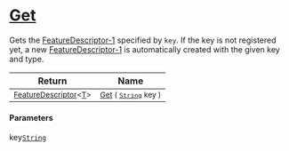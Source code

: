 # [Get](./FeatureDescriptor-100663419.md)

Gets the [FeatureDescriptor-1](https://github.com/hargitomi97/sigstat/blob/master/docs/md/SigStat/Common/FeatureDescriptor-1.md) specified by `key`.  If the key is not registered yet, a new [FeatureDescriptor-1](https://github.com/hargitomi97/sigstat/blob/master/docs/md/SigStat/Common/FeatureDescriptor-1.md) is automatically created with the given key and type.

| Return | Name | 
| --- | --- | 
| <sub>[FeatureDescriptor](./../FeatureDescriptor-1.md)\<[T](./FeatureDescriptor-100663419.md)></sub>| <sub>[Get](./FeatureDescriptor-100663419.md) ( [`String`](https://docs.microsoft.com/en-us/dotnet/api/System.String) key )</sub>| <br>


#### Parameters
 key[`String`](https://docs.microsoft.com/en-us/dotnet/api/System.String)